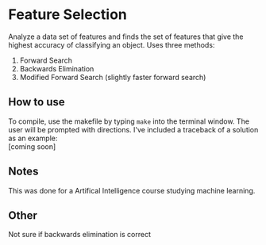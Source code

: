 # Feature Selection
Analyze a data set of features and finds the set of features that give the highest accuracy of classifying an object. Uses three methods:  
1. Forward Search  
2. Backwards Elimination  
3. Modified Forward Search (slightly faster forward search)

## How to use
To compile, use the makefile by typing `make` into the terminal window. 
The user will be prompted with directions. 
I've included a traceback of a solution as an example:  
[coming soon]

## Notes
This was done for a Artifical Intelligence course studying machine learning.

## Other
Not sure if backwards elimination is correct
